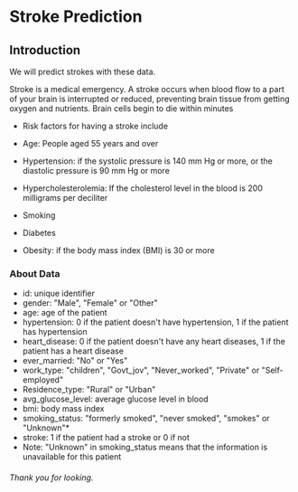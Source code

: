 # Stroke Prediction

## Introduction

We will predict strokes with these data.

Stroke is a medical emergency. A stroke occurs when blood flow to a part of your brain is interrupted or reduced, preventing brain tissue from getting oxygen and nutrients. Brain cells begin to die within minutes

- Risk factors for having a stroke include

- Age: People aged 55 years and over

- Hypertension: if the systolic pressure is 140 mm Hg or more, or the diastolic pressure is 90 mm Hg or more

- Hypercholesterolemia: If the cholesterol level in the blood is 200 milligrams per deciliter

- Smoking

- Diabetes

- Obesity: if the body mass index (BMI) is 30 or more

### About Data

* id: unique identifier
* gender: "Male", "Female" or "Other"
* age: age of the patient
* hypertension: 0 if the patient doesn't have hypertension, 1 if the patient has hypertension
* heart_disease: 0 if the patient doesn't have any heart diseases, 1 if the patient has a heart disease
* ever_married: "No" or "Yes"
* work_type: "children", "Govt_jov", "Never_worked", "Private" or "Self-employed"
* Residence_type: "Rural" or "Urban"
* avg_glucose_level: average glucose level in blood
* bmi: body mass index
* smoking_status: "formerly smoked", "never smoked", "smokes" or "Unknown"*
* stroke: 1 if the patient had a stroke or 0 if not
* Note: "Unknown" in smoking_status means that the information is unavailable for this patient


###### Thank you for looking.
